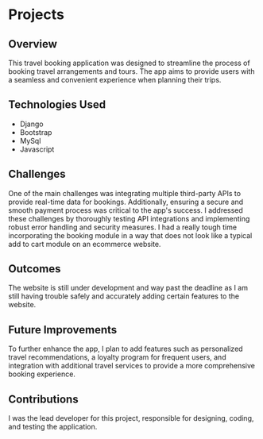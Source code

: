 # Projects

## Overview

This travel booking application was designed to streamline the process of booking travel arrangements and tours. The app aims to provide users with a seamless and convenient experience when planning their trips.

## Technologies Used

- Django
- Bootstrap
- MySql
- Javascript

## Challenges

One of the main challenges was integrating multiple third-party APIs to provide real-time data for bookings. Additionally, ensuring a secure and smooth payment process was critical to the app's success. I addressed these challenges by thoroughly testing API integrations and implementing robust error handling and security measures. I had a really tough time incorporating the booking module in a way that does not look like a typical add to cart module on an ecommerce website.

## Outcomes

The website is still under development and way past the deadline as I am still having trouble safely and accurately adding certain features to the website.

## Future Improvements

To further enhance the app, I plan to add features such as personalized travel recommendations, a loyalty program for frequent users, and integration with additional travel services to provide a more comprehensive booking experience.

## Contributions

I was the lead developer for this project, responsible for designing, coding, and testing the application.
